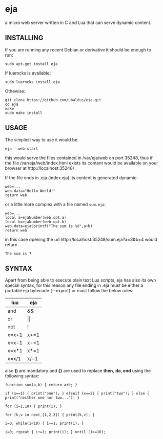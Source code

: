 eja
===

a micro web server written in C and Lua that can serve dynamic content. 


INSTALLING
----------

If you are running any recent Debian or derivative it should be enough to run:

    sudo apt-get install eja
    
If luarocks is available:

    sudo luarocks install eja

Othewise:

    git clone https://github.com/ubaldus/eja.git
    cd eja
    make
    sudo make install

USAGE
-----

The simplest way to use it would be:

    eja --web-start 

this would serve the files contained in /var/eja/web on port 35248, thus if the file /var/eja/web/index.html exists its content would be available on your browser at http://localhost:35248/ .

If the file ends in .eja (index.eja) its content is generated dynamic:

    web=...
    web.data="Hello World!"
    return web

or a little more complex with a file named `sum.eja`:

    web=...
    local a=ejaNumber(web.opt.a)
    local b=ejaNumber(web.opt.b)
    web.data=ejaSprintf("The sum is %d",a+b)
    return web

in this case opening the url http://localhost:35248/sum.eja?a=3&b=4 would return

    The sum is 7

SYNTAX
------

Apart from being able to execute plain text Lua scripts, eja has also its own special syntax, for this reason any file ending in .eja must be either a portable eja bytecode (--export) or must follow the below rules:

|lua|eja|
|---|---|
|and|&&|
|or|\|\||
|not|!|
|x=x+1|x+=1|
|x=x-1|x-=1|
|x=x\*1|x*=1|
|x=x/1|x/=1|

also **()** are mandatory and **{}** are used to replace **then**, **do**, **end** using the following syntax:

    function sum(a,b) { return a+b; }
    
    if (x==1) { print("one"); } elseif (x==2) { print("two"); } else { print("neither one nor two..."); }
    
    for (i=1,10) { print(i); }
    
    for (k,v in next,{1,2,3}) { print(k,v); }
    
    i=0; while(i<10) { i+=1; print(i); }
    
    i=0; repeat { i+=1; print(i); } until (i>=10);
